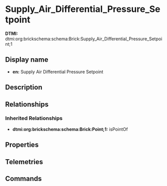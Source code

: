 # Supply_Air_Differential_Pressure_Setpoint
**DTMI:** dtmi:org:brickschema:schema:Brick:Supply_Air_Differential_Pressure_Setpoint;1
## Display name
- **en:** Supply Air Differential Pressure Setpoint
## Description
## Relationships
### Inherited Relationships
* **dtmi:org:brickschema:schema:Brick:Point;1:** isPointOf
## Properties
## Telemetries
## Commands
